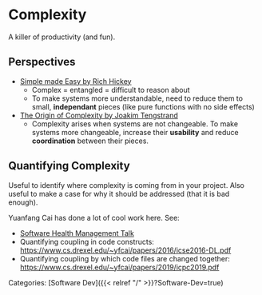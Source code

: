 # Complexity

A killer of productivity (and fun).

## Perspectives

- [Simple made Easy by Rich Hickey](https://www.infoq.com/presentations/Simple-Made-Easy/)
  - Complex = entangled = difficult to reason about
  - To make systems more understandable, need to reduce them to small,
    **independant** pieces (like pure functions with no side effects)
- [The Origin of Complexity by Joakim
  Tengstrand](https://itnext.io/the-origin-of-complexity-8ecb39130fc)
  - Complexity arises when systems are not changeable.  To make systems more
    changeable, increase their **usability** and reduce **coordination**
    between their pieces.

## Quantifying Complexity

Useful to identify where complexity is coming from in your project.
Also useful to make a case for why it should be addressed (that it is bad
enough).

Yuanfang Cai has done a lot of cool work here.  See:

 - [Software Health Management Talk](https://www.youtube.com/watch?v=lC7khoMu0NA)
 - Quantifying coupling in code constructs: https://www.cs.drexel.edu/~yfcai/papers/2016/icse2016-DL.pdf
 - Quantifying coupling by which code files are changed together: https://www.cs.drexel.edu/~yfcai/papers/2019/icpc2019.pdf

Categories: [Software Dev]({{< relref "/" >}}?Software-Dev=true)